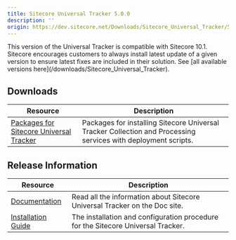 ```yaml
---
title: Sitecore Universal Tracker 5.0.0
description: ''
origin: https://dev.sitecore.net/Downloads/Sitecore_Universal_Tracker/5x/Sitecore_Universal_Tracker_500.aspx
---
```


  <Alert variant='warning' mb={4}>
    <AlertIcon />
    This version of the Universal Tracker is compatible with Sitecore 10.1.
  </Alert>
  
  <Alert variant='warning' mb={4}>
    <AlertIcon />
    Sitecore encourages customers to always install latest update of a given version to ensure latest fixes are included in their solution. See [all available versions here](/downloads/Sitecore_Universal_Tracker).
  </Alert>
  

## Downloads

 | Resource | Description |
 | --- | --- |
 | [Packages for Sitecore Universal Tracker](https://scdp.blob.core.windows.net/downloads/Sitecore%20Universal%20Tracker/5x/Sitecore%20Universal%20Tracker%20500/Secure/Sitecore%20Universal%20Tracker%205.0.0.zip) | Packages for installing Sitecore Universal Tracker Collection and Processing services with deployment scripts. |

## Release Information

 | Resource | Description |
 | --- | --- |
 | [Documentation](https://doc.sitecore.com/developers/101/sitecore-experience-platform/en/universal-tracker.html) | Read all the information about Sitecore Universal Tracker on the Doc site. |
 | [Installation Guide](https://scdp.blob.core.windows.net/downloads/Sitecore%20Universal%20Tracker/5x/Sitecore%20Universal%20Tracker%20500/Secure/Universal_Tracker_5_0_Installation_Guide-en.pdf) | The installation and configuration procedure for the Sitecore Universal Tracker. |